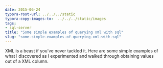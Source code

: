 ```yaml
---
date: 2015-06-24
typora-root-url: ../../../static
typora-copy-images-to:  ../../../static/images
tags:
- sql-server
title: "Some simple examples of querying xml with sql"
slug: "some-simple-examples-of-querying-xml-with-sql"
---
```


XML is a beast if you've never tackled it. Here are some simple examples of what I discovered as I experimented and walked through obtaining values out of a XML column.

<script src="https://gist.github.com/sheldonhull/7f66126b19a454920f2e.js"></script>
